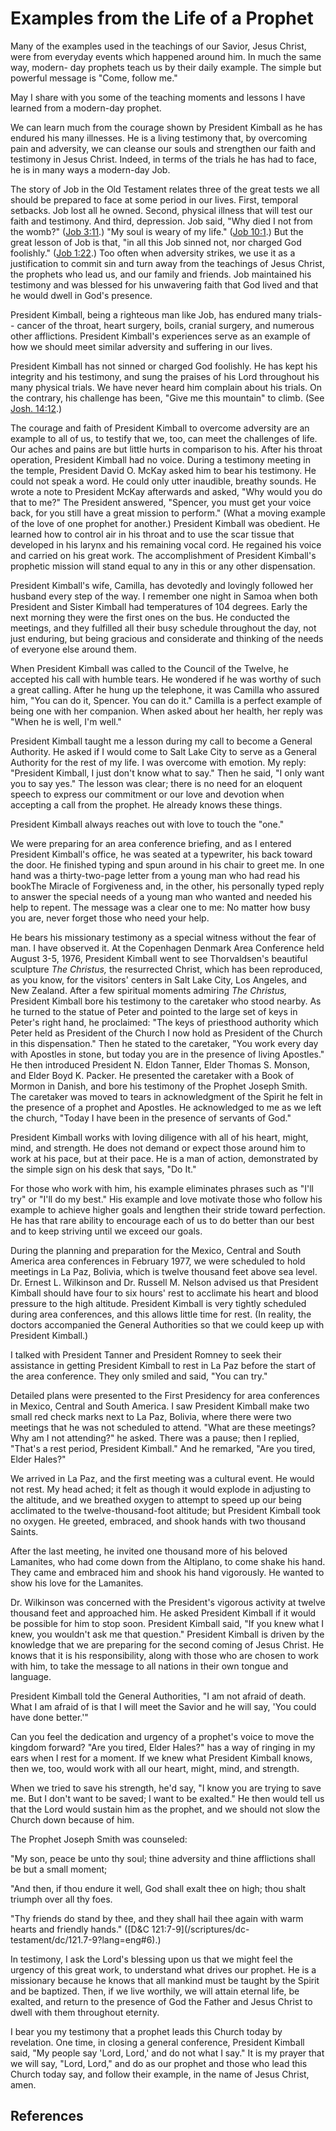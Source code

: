 # Examples from the Life of a Prophet

Many of the examples used in the teachings of our Savior, Jesus Christ, were
from everyday events which happened around him. In much the same way, modern-
day prophets teach us by their daily example. The simple but powerful message
is "Come, follow me."

May I share with you some of the teaching moments and lessons I have learned
from a modern-day prophet.

We can learn much from the courage shown by President Kimball as he has
endured his many illnesses. He is a living testimony that, by overcoming pain
and adversity, we can cleanse our souls and strengthen our faith and testimony
in Jesus Christ. Indeed, in terms of the trials he has had to face, he is in
many ways a modern-day Job.

The story of Job in the Old Testament relates three of the great tests we all
should be prepared to face at some period in our lives. First, temporal
setbacks. Job lost all he owned. Second, physical illness that will test our
faith and testimony. And third, depression. Job said, "Why died I not from the
womb?" ([Job 3:11](/scriptures/ot/job/3.11?lang=eng#10).) "My soul is weary of
my life." ([Job 10:1](/scriptures/ot/job/10.1?lang=eng#0).) But the great
lesson of Job is that, "in all this Job sinned not, nor charged God
foolishly." ([Job 1:22](/scriptures/ot/job/1.22?lang=eng#21).) Too often when
adversity strikes, we use it as a justification to commit sin and turn away
from the teachings of Jesus Christ, the prophets who lead us, and our family
and friends. Job maintained his testimony and was blessed for his unwavering
faith that God lived and that he would dwell in God's presence.

President Kimball, being a righteous man like Job, has endured many trials--
cancer of the throat, heart surgery, boils, cranial surgery, and numerous
other afflictions. President Kimball's experiences serve as an example of how
we should meet similar adversity and suffering in our lives.

President Kimball has not sinned or charged God foolishly. He has kept his
integrity and his testimony, and sung the praises of his Lord throughout his
many physical trials. We have never heard him complain about his trials. On
the contrary, his challenge has been, "Give me this mountain" to climb. (See
[Josh. 14:12](/scriptures/ot/josh/14.12?lang=eng#11).)

The courage and faith of President Kimball to overcome adversity are an
example to all of us, to testify that we, too, can meet the challenges of
life. Our aches and pains are but little hurts in comparison to his. After his
throat operation, President Kimball had no voice. During a testimony meeting
in the temple, President David O. McKay asked him to bear his testimony. He
could not speak a word. He could only utter inaudible, breathy sounds. He
wrote a note to President McKay afterwards and asked, "Why would you do that
to me?" The President answered, "Spencer, you must get your voice back, for
you still have a great mission to perform." (What a moving example of the love
of one prophet for another.) President Kimball was obedient. He learned how to
control air in his throat and to use the scar tissue that developed in his
larynx and his remaining vocal cord. He regained his voice and carried on his
great work. The accomplishment of President Kimball's prophetic mission will
stand equal to any in this or any other dispensation.

President Kimball's wife, Camilla, has devotedly and lovingly followed her
husband every step of the way. I remember one night in Samoa when both
President and Sister Kimball had temperatures of 104 degrees. Early the next
morning they were the first ones on the bus. He conducted the meetings, and
they fulfilled all their busy schedule throughout the day, not just enduring,
but being gracious and considerate and thinking of the needs of everyone else
around them.

When President Kimball was called to the Council of the Twelve, he accepted
his call with humble tears. He wondered if he was worthy of such a great
calling. After he hung up the telephone, it was Camilla who assured him, "You
can do it, Spencer. You can do it." Camilla is a perfect example of being one
with her companion. When asked about her health, her reply was "When he is
well, I'm well."

President Kimball taught me a lesson during my call to become a General
Authority. He asked if I would come to Salt Lake City to serve as a General
Authority for the rest of my life. I was overcome with emotion. My reply:
"President Kimball, I just don't know what to say." Then he said, "I only want
you to say yes." The lesson was clear; there is no need for an eloquent speech
to express our commitment or our love and devotion when accepting a call from
the prophet. He already knows these things.

President Kimball always reaches out with love to touch the "one."

We were preparing for an area conference briefing, and as I entered President
Kimball's office, he was seated at a typewriter, his back toward the door. He
finished typing and spun around in his chair to greet me. In one hand was a
thirty-two-page letter from a young man who had read his bookThe Miracle of
Forgiveness and, in the other, his personally typed reply to answer the
special needs of a young man who wanted and needed his help to repent. The
message was a clear one to me: No matter how busy you are, never forget those
who need your help.

He bears his missionary testimony as a special witness without the fear of
man. I have observed it. At the Copenhagen Denmark Area Conference held August
3-5, 1976, President Kimball went to see Thorvaldsen's beautiful sculpture
_The Christus,_ the resurrected Christ, which has been reproduced, as you
know, for the visitors' centers in Salt Lake City, Los Angeles, and New
Zealand. After a few spiritual moments admiring _The Christus,_ President
Kimball bore his testimony to the caretaker who stood nearby. As he turned to
the statue of Peter and pointed to the large set of keys in Peter's right
hand, he proclaimed: "The keys of priesthood authority which Peter held as
President of the Church I now hold as President of the Church in this
dispensation." Then he stated to the caretaker, "You work every day with
Apostles in stone, but today you are in the presence of living Apostles." He
then introduced President N. Eldon Tanner, Elder Thomas S. Monson, and Elder
Boyd K. Packer. He presented the caretaker with a Book of Mormon in Danish,
and bore his testimony of the Prophet Joseph Smith. The caretaker was moved to
tears in acknowledgment of the Spirit he felt in the presence of a prophet and
Apostles. He acknowledged to me as we left the church, "Today I have been in
the presence of servants of God."

President Kimball works with loving diligence with all of his heart, might,
mind, and strength. He does not demand or expect those around him to work at
his pace, but at their pace. He is a man of action, demonstrated by the simple
sign on his desk that says, "Do It."

For those who work with him, his example eliminates phrases such as "I'll try"
or "I'll do my best." His example and love motivate those who follow his
example to achieve higher goals and lengthen their stride toward perfection.
He has that rare ability to encourage each of us to do better than our best
and to keep striving until we exceed our goals.

During the planning and preparation for the Mexico, Central and South America
area conferences in February 1977, we were scheduled to hold meetings in La
Paz, Bolivia, which is twelve thousand feet above sea level. Dr. Ernest L.
Wilkinson and Dr. Russell M. Nelson advised us that President Kimball should
have four to six hours' rest to acclimate his heart and blood pressure to the
high altitude. President Kimball is very tightly scheduled during area
conferences, and this allows little time for rest. (In reality, the doctors
accompanied the General Authorities so that we could keep up with President
Kimball.)

I talked with President Tanner and President Romney to seek their assistance
in getting President Kimball to rest in La Paz before the start of the area
conference. They only smiled and said, "You can try."

Detailed plans were presented to the First Presidency for area conferences in
Mexico, Central and South America. I saw President Kimball make two small red
check marks next to La Paz, Bolivia, where there were two meetings that he was
not scheduled to attend. "What are these meetings? Why am I not attending?" he
asked. There was a pause; then I replied, "That's a rest period, President
Kimball." And he remarked, "Are you tired, Elder Hales?"

We arrived in La Paz, and the first meeting was a cultural event. He would not
rest. My head ached; it felt as though it would explode in adjusting to the
altitude, and we breathed oxygen to attempt to speed up our being acclimated
to the twelve-thousand-foot altitude; but President Kimball took no oxygen. He
greeted, embraced, and shook hands with two thousand Saints.

After the last meeting, he invited one thousand more of his beloved Lamanites,
who had come down from the Altiplano, to come shake his hand. They came and
embraced him and shook his hand vigorously. He wanted to show his love for the
Lamanites.

Dr. Wilkinson was concerned with the President's vigorous activity at twelve
thousand feet and approached him. He asked President Kimball if it would be
possible for him to stop soon. President Kimball said, "If you knew what I
knew, you wouldn't ask me that question." President Kimball is driven by the
knowledge that we are preparing for the second coming of Jesus Christ. He
knows that it is his responsibility, along with those who are chosen to work
with him, to take the message to all nations in their own tongue and language.

President Kimball told the General Authorities, "I am not afraid of death.
What I am afraid of is that I will meet the Savior and he will say, 'You could
have done better.'"

Can you feel the dedication and urgency of a prophet's voice to move the
kingdom forward? "Are you tired, Elder Hales?" has a way of ringing in my ears
when I rest for a moment. If we knew what President Kimball knows, then we,
too, would work with all our heart, might, mind, and strength.

When we tried to save his strength, he'd say, "I know you are trying to save
me. But I don't want to be saved; I want to be exalted." He then would tell us
that the Lord would sustain him as the prophet, and we should not slow the
Church down because of him.

The Prophet Joseph Smith was counseled:

"My son, peace be unto thy soul; thine adversity and thine afflictions shall
be but a small moment;

"And then, if thou endure it well, God shall exalt thee on high; thou shalt
triumph over all thy foes.

"Thy friends do stand by thee, and they shall hail thee again with warm hearts
and friendly hands." ([D&amp;C 121:7-9](/scriptures/dc-
testament/dc/121.7-9?lang=eng#6).)

In testimony, I ask the Lord's blessing upon us that we might feel the urgency
of this great work, to understand what drives our prophet. He is a missionary
because he knows that all mankind must be taught by the Spirit and be
baptized. Then, if we live worthily, we will attain eternal life, be exalted,
and return to the presence of God the Father and Jesus Christ to dwell with
them throughout eternity.

I bear you my testimony that a prophet leads this Church today by revelation.
One time, in closing a general conference, President Kimball said, "My people
say 'Lord, Lord,' and do not what I say." It is my prayer that we will say,
"Lord, Lord," and do as our prophet and those who lead this Church today say,
and follow their example, in the name of Jesus Christ, amen.

## References

